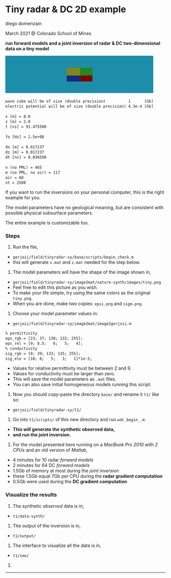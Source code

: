 # Tiny radar & DC 2D example
diego domenzain

March 2021 @ Colorado School of Mines

**run forward models and a joint inversion of radar & DC two-dimensional data on a tiny model**

[![](image2mat/nature-synth/images/tiny-color.png)](./)

```
wave cube will be of size (double precision)          1      [Gb]
electric potential will be of size (double precision) 4.3e-4 [Gb]

x [m] = 8.0 
z [m] = 2.0 
t [ns] = 91.475508 

fo [Hz] = 2.5e+08 

dx [m] = 0.017237 
dz [m] = 0.017237 
dt [ns] = 0.036590 

n (no PML) = 465 
m (no PML, no air) = 117 
air = 60 
nt = 2500 
```

If you want to run the inversions on your personal computer, this is the right example for you.

The model parameters have no geological meaning, but are consistent with possible physical subsurface parameters.

The entire example is customizable too.

### Steps

1. Run the file,
  * ```gerjoii/field/tinyradar-sy/base/scripts/begin_check.m```
  * this will generate ```x.mat``` and ```z.mat``` needed for the step below.
1. The model parameters will have the shape of the image shown in,
  * ```gerjoii/field/tinyradar-sy/image2mat/nature-synth/images/tiny.png```
  * Feel free to edit this picture as you wish.
  * To make your life simple, try using the same colors as the original ```tiny.png```.
  * When you are done, make two copies: ```epsi.png``` and ```sigm.png```.
1. Choose your model parameter values in:
  * ```gerjoii/field/tinyradar-sy/image2mat/image2gerjoii.m```
  ```
  % permittivity
  eps_rgb = [23; 37; 130; 132; 255];
  eps_rel = [9; 8.5;   6;   5;   4];
  % conductivity
  sig_rgb = [0; 39; 133; 135; 255];
  sig_ele = [10; 8;   5;   3;   1]*1e-3;
  ```
  * Values for relative permittivity must be between 2 and 9.
  * Values for conductivity must be larger than zero.
  * This will save the model parameters as ```.mat``` files.
  * You can also save initial homogeneous models running this script.
1. Now you should copy-paste the directory ```base/``` and rename it ```t1/``` like so:
  * ```gerjoii/field/tinyradar-sy/t1/```
1. Go into ```t1/scripts/``` of this new directory and run *```wdc_begin_.m```*.
  * **This will generate the synthetic observed data,**
  * **and run the joint inversion.**
1. For the model presented here running on a *MacBook Pro 2010* with *2 CPUs* and an old version of *Matlab*,
  * 4 minutes for 10 radar *forward models*
  * 2 minutes for 64 DC *forward models*
  * 1.5Gb of memory at most during the *joint inversion*
  * these 1.5Gb equal 7Gb per CPU during the **radar gradient computation**
  * 0.5Gb were used during the **DC gradient computation**

### Visualize the results

1. The synthetic *observed* data is in,
  * ```t1/data-synth/```
1. The output of the inversion is in,
  * ```t1/output/```
1. The interface to visualize all the data is in,
  * ```t1/see/```
1. 
---